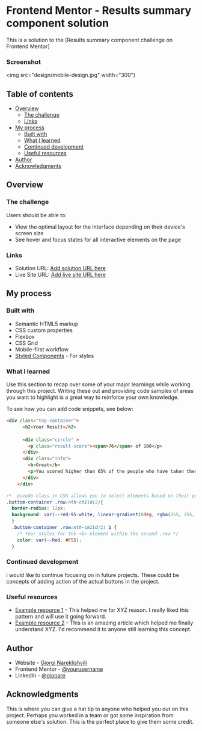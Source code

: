 # Frontend Mentor - Results summary component solution

This is a solution to the [Results summary component challenge on Frontend Mentor]

### Screenshot

<img src="design/mobile-design.jpg" width="300")


## Table of contents

- [Overview](#overview)
  - [The challenge](#the-challenge)
  - [Links](#links)
- [My process](#my-process)
  - [Built with](#built-with)
  - [What I learned](#what-i-learned)
  - [Continued development](#continued-development)
  - [Useful resources](#useful-resources)
- [Author](#author)
- [Acknowledgments](#acknowledgments)

## Overview

### The challenge

Users should be able to:

- View the optimal layout for the interface depending on their device's screen size
- See hover and focus states for all interactive elements on the page

### Links

- Solution URL: [Add solution URL here](https://your-solution-url.com)
- Live Site URL: [Add live site URL here](https://your-live-site-url.com)

## My process

### Built with

- Semantic HTML5 markup
- CSS custom properties
- Flexbox
- CSS Grid
- Mobile-first workflow
- [Styled Components](https://styled-components.com/) - For styles

### What I learned

Use this section to recap over some of your major learnings while working through this project. Writing these out and providing code samples of areas you want to highlight is a great way to reinforce your own knowledge.

To see how you can add code snippets, see below:

```html
<div class="top-container">
      <h2>Your Result</h2>

      <div class="circle" >
        <p class="result-score"><span>76</span> of 100</p>
      </div>
      <div class="info">
        <b>Great</b>
        <p>You scored higher than 65% of the people who have taken these tests.</p>
      </div>
    </div>
```
```css
/*  pseudo-class in CSS allows you to select elements based on their position within a parent element. */
.buttom-container .row:nth-child(2){
  border-radius: 12px;
  background: var(--red-95-white, linear-gradient(0deg, rgba(255, 255, 255, 0.95) 0%, rgba(255, 255, 255, 0.95) 100%), #F55);
  }
  .buttom-container .row:nth-child(2) b {
    /* Your styles for the <b> element within the second .row */
    color: var(--Red, #F55);
  }
```

### Continued development

i would like to continue focusing on in future projects. These could be concepts of adding action of the actual buttons in the project.

### Useful resources

- [Example resource 1](https://www.example.com) - This helped me for XYZ reason. I really liked this pattern and will use it going forward.
- [Example resource 2](https://www.example.com) - This is an amazing article which helped me finally understand XYZ. I'd recommend it to anyone still learning this concept.

## Author

- Website - [Giorgi Nareklishvili](https://portfolio-giorgi-nareklishvili.vercel.app)
- Frontend Mentor - [@yourusername](https://www.frontendmentor.io/profile/yourusername)
- LinkedIn - [@gionare](https://www.linkedin.com/in/gionare/)

## Acknowledgments

This is where you can give a hat tip to anyone who helped you out on this project. Perhaps you worked in a team or got some inspiration from someone else's solution. This is the perfect place to give them some credit.

